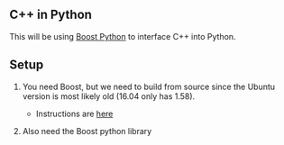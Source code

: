 ## C++ in Python

This will be using [Boost Python](http://www.boost.org/doc/libs/1_66_0/libs/python/doc/html/index.html) to interface C++ into Python.

## Setup

1. You need Boost, but we need to build from source since the Ubuntu version is most likely old (16.04 only has 1.58).
	* Instructions are [here](http://www.boost.org/doc/libs/1_46_1/more/getting_started/unix-variants.html)

2. Also need the Boost python library
